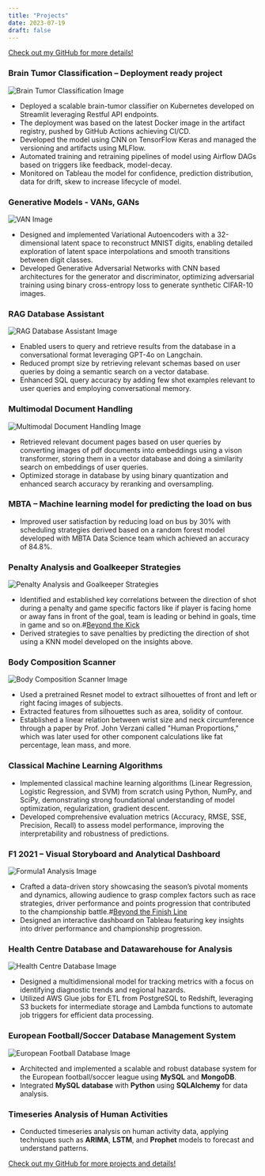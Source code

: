 ```yaml
---
title: "Projects"
date: 2023-07-19
draft: false
---
```


[Check out my GitHub for more details!](https://github.com/P101010)

### Brain Tumor Classification – Deployment ready project

![Brain Tumor Classification Image](/images/BTC.png)  
- Deployed a scalable brain-tumor classifier on Kubernetes developed on Streamlit leveraging Restful API endpoints. 
- The deployment was based on the latest Docker image in the artifact registry, pushed by GitHub Actions achieving CI/CD.
- Developed the model using CNN on TensorFlow Keras and managed the versioning and artifacts using MLFlow.
- Automated training and retraining pipelines of model using Airflow DAGs based on triggers like feedback, model-decay.
- Monitored on Tableau the model for confidence, prediction distribution, data for drift, skew to increase lifecycle of model.


### Generative Models - VANs, GANs

![VAN Image](/images/VAE.png)  
- Designed and implemented Variational Autoencoders with a 32-dimensional latent space to reconstruct MNIST digits, enabling detailed exploration of latent space interpolations and smooth transitions between digit classes.
- Developed Generative Adversarial Networks with CNN based architectures for the generator and discriminator, optimizing adversarial training using binary cross-entropy loss to generate synthetic CIFAR-10 images.

### RAG Database Assistant

![RAG Database Assistant Image](/images/RAG.png)  
- Enabled users to query and retrieve results from the database in a conversational format leveraging GPT-4o on Langchain.
- Reduced prompt size by retrieving relevant schemas based on user queries by doing a semantic search on a vector database.
- Enhanced SQL query accuracy by adding few shot examples relevant to user queries and employing conversational memory.

### Multimodal Document Handling

![Multimodal Document Handling Image](/images/ColPali.png)  
- Retrieved relevant document pages based on user queries by converting images of pdf documents into embeddings using a vison transformer, storing them in a vector database and doing a similarity search on embeddings of user queries.
- Optimized storage in database by using binary quantization and enhanced search accuracy by reranking and oversampling.

### MBTA – Machine learning model for predicting the load on bus

- Improved user satisfaction by reducing load on bus by 30% with scheduling strategies derived based on a random forest model developed with MBTA Data Science team which achieved an accuracy of 84.8%.

### Penalty Analysis and Goalkeeper Strategies  

![Penalty Analysis and Goalkeeper Strategies](/images/HK.png)  
 
- Identified and established key correlations between the direction of shot during a penalty and game specific factors like if player is facing home or away fans in front of the goal, team is leading or behind in goals, time in game and so on.#[Beyond the Kick](https://medium.com/@praneithranganath10/beyond-the-kick-a-data-driven-decomposition-of-penalties-b42bfc811b03)
- Derived strategies to save penalties by predicting the direction of shot using a KNN model developed on the insights above.

### Body Composition Scanner

![Body Composition Scanner Image](/images/project.png)  
- Used a pretrained Resnet model to extract silhouettes of front and left or right facing images of subjects.
- Extracted features from silhouettes such as area, solidity of contour.
- Established a linear relation between wrist size and neck circumference through a paper by Prof. John Verzani called "Human Proportions," which was later used for other component calculations like fat percentage, lean mass, and more.

### Classical Machine Learning Algorithms

- Implemented classical machine learning algorithms (Linear Regression, Logistic Regression, and SVM) from scratch using Python, NumPy, and SciPy, demonstrating strong foundational understanding of model optimization, regularization, gradient descent.
- Developed comprehensive evaluation metrics (Accuracy, RMSE, SSE, Precision, Recall) to assess model performance, improving the interpretability and robustness of predictions.

### F1 2021 – Visual Storyboard and Analytical Dashboard

![Formula1 Analysis Image](/images/Dashboard.png)  
- Crafted a data-driven story showcasing the season’s pivotal moments and dynamics, allowing audience to grasp complex factors such as race strategies, driver performance and points progression that contributed to the championship battle.#[Beyond the Finish Line](https://medium.com/@praneithranganath10/beyond-the-finish-line-exploring-the-numbers-and-stats-behind-the-epic-f1-2021-drivers-86389fcbb9f6)
- Designed an interactive dashboard on Tableau featuring key insights into driver performance and championship progression.

### Health Centre Database and Datawarehouse for Analysis

![Health Centre Database Image](/images/DW.png)  
- Designed a multidimensional model for tracking metrics with a focus on identifying diagnostic trends and regional hazards.
- Utilized AWS Glue jobs for ETL from PostgreSQL to Redshift, leveraging S3 buckets for intermediate storage and Lambda functions to automate job triggers for efficient data processing.


### European Football/Soccer Database Management System

![European Football Database Image](/images/DMA.png)  
- Architected and implemented a scalable and robust database system for the European football/soccer league using **MySQL** and **MongoDB**.
- Integrated **MySQL database** with **Python** using **SQLAlchemy** for data analysis.

### Timeseries Analysis of Human Activities

- Conducted timeseries analysis on human activity data, applying techniques such as **ARIMA**, **LSTM**, and **Prophet** models to forecast and understand patterns.

[Check out my GitHub for more projects and details!](https://github.com/P101010)
